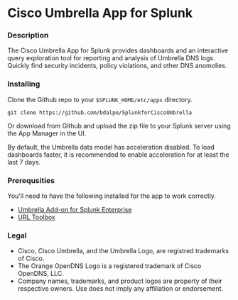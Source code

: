Cisco Umbrella App for Splunk
=============================
### Description ###
The Cisco Umbrella App for Splunk provides dashboards and an interactive query exploration tool for reporting and analysis of Umbrella DNS logs. Quickly find security incidents, policy violations, and other DNS anomolies.

### Installing ###
Clone the Github repo to your `$SPLUNK_HOME/etc/apps` directory.

    git clone https://github.com/bdalpe/SplunkforCiscoUmbrella
    
Or download from Github and upload the zip file to your Splunk server using the App Manager in the UI.

By default, the Umbrella data model has acceleration disabled. To load dashboards faster, it is recommended to enable acceleration for at least the last 7 days.

### Prerequsities ###
You'll need to have the following installed for the app to work correctly. 

* [Umbrella Add-on for Splunk Enterprise](https://splunkbase.splunk.com/app/3629/)
* [URL Toolbox](https://splunkbase.splunk.com/app/2734/)

### Legal ###	
* Cisco, Cisco Umbrella, and the Umbrella Logo, are registred trademarks of Cisco.	
* The Orange OpenDNS Logo is a registered trademark of Cisco OpenDNS, LLC.	
* Company names, trademarks, and product logos are property of their respective owners. Use does not imply any affiliation or endorsement.
